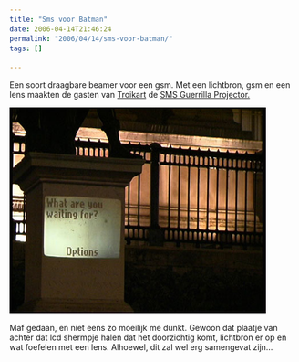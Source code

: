 ```yaml
---
title: "Sms voor Batman"
date: 2006-04-14T21:46:24
permalink: "2006/04/14/sms-voor-batman/"
tags: []

---
```

Een soort draagbare beamer voor een gsm. Met een lichtbron, gsm en een lens maakten de gasten van [Troikart](http://www.troika.uk.com/troikart%20index.htm "http://www.troika.uk.com/troikart%20index.htm") de [SMS Guerrilla Projector.](http://www.troika.uk.com/sms-guerrilla-projector.htm "http://www.troika.uk.com/sms-guerrilla-projector.htm")

![smsgun](/images/blog/2006/04/what-are-you-waiting-for.jpg)

Maf gedaan, en niet eens zo moeilijk me dunkt. Gewoon dat plaatje van achter dat lcd shermpje halen dat het doorzichtig komt, lichtbron er op en wat foefelen met een lens. Alhoewel, dit zal wel erg samengevat zijn…
